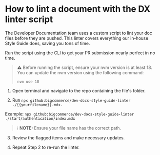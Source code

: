 # How to lint a document with the DX linter script

The Developer Documentation team uses a custom script to lint your doc files before they are pushed. This linter covers everything our in-house Style Guide does, saving you tons of time. 

Run the script using the CLI to get your PR submission nearly perfect in no time.

> ⚠️ Before running the script, ensure your nvm version is at least 18. You can update the nvm version using the following command: 
>
> `nvm use 18`

1. Open terminal and navigate to the repo containing the file's folder.

2. Run `npx github:bigcommerce/dev-docs-style-guide-linter ./{{yourfilename}}.mdx. `

Example: `npx github:bigcommerce/dev-docs-style-guide-linter ./start/authentication/index.mdx`

> ℹ️ **NOTE:** Ensure your file name has the correct path.

3. Review the flagged items and make necessary updates.

4. Repeat Step 2 to re-run the linter.



